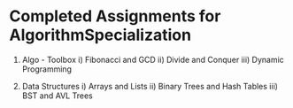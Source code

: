 # Completed Assignments for AlgorithmSpecialization

1) Algo - Toolbox
    i) Fibonacci and GCD
    ii) Divide and Conquer
    iii) Dynamic Programming

2) Data Structures
    i) Arrays and Lists
    ii) Binary Trees and Hash Tables
    iii) BST and AVL Trees